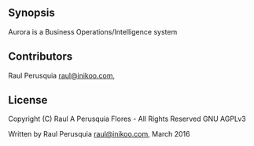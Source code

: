 ## Synopsis

Aurora is a Business Operations/Intelligence system


## Contributors

Raul Perusquia <raul@inikoo.com>,

## License

Copyright (C) Raul A Perusquia Flores - All Rights Reserved
GNU AGPLv3

Written by Raul Perusquia <raul@inikoo.com>, March 2016
